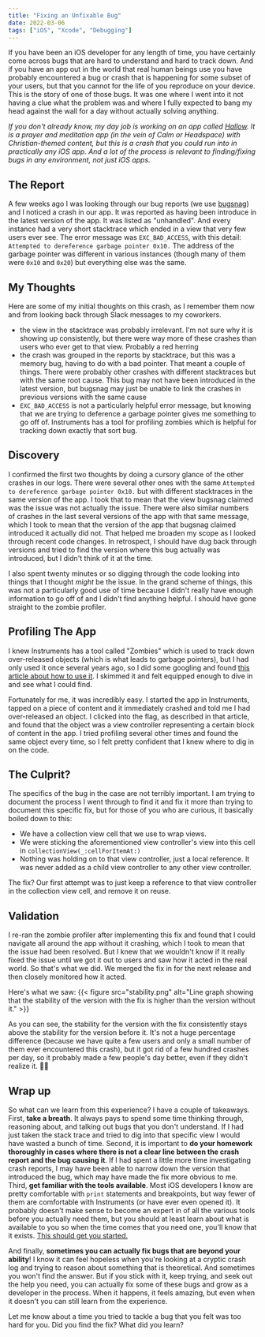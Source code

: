 ```yaml
---
title: "Fixing an Unfixable Bug"
date: 2022-03-06
tags: ["iOS", "Xcode", "Debugging"]
---
```


If you have been an iOS developer for any length of time, you have certainly come across bugs that are hard to understand and hard to track down. And if you have an app out in the world that real human beings use you have probably encountered a bug or crash that is happening for some subset of your users, but that you cannot for the life of you reproduce on your device. This is the story of one of those bugs. It was one where I went into it not having a clue what the problem was and where I fully expected to bang my head against the wall for a day without actually solving anything.

*If you don't already know, my day job is working on an app called [Hallow](https://hallow.app). It is a prayer and meditation app (in the vein of Calm or Headspace) with Christian-themed content, but this is a crash that you could run into in practically any iOS app. And a lot of the process is relevant to finding/fixing bugs in any environment, not just iOS apps.*

## The Report
A few weeks ago I was looking through our bug reports (we use [bugsnag](https://www.bugsnag.com)) and I noticed a crash in our app. It was reported as having been introduce in the latest version of the app. It was listed as "unhandled". And every instance had a very short stacktrace which ended in a view that very few users ever see. The error message was `EXC_BAD_ACCESS`, with this detail: `Attempted to dereference garbage pointer 0x10.` The address of the garbage pointer was different in various instances (though many of them were `0x10` and `0x20`) but everything else was the same.

## My Thoughts
Here are some of my initial thoughts on this crash, as I remember them now and from looking back through Slack messages to my coworkers.
- the view in the stacktrace was probably irrelevant. I'm not sure why it is showing up consistently, but there were way more of these crashes than users who ever get to that view. Probably a red herring
- the crash was grouped in the reports by stacktrace, but this was a memory bug, having to do with a bad pointer. That meant a couple of things. There were probably other crashes with different stacktraces but with the same root cause. This bug may not have been introduced in the latest version, but bugsnag may just be unable to link the crashes in previous versions with the same cause
- `EXC_BAD_ACCESS` is not a particularly helpful error message, but knowing that we are trying to deference a garbage pointer gives me something to go off of. Instruments has a tool for profiling zombies which is helpful for tracking down exactly that sort bug.

## Discovery
I confirmed the first two thoughts by doing a cursory glance of the other crashes in our logs. There were several other ones with the same `Attempted to dereference garbage pointer 0x10.` but with different stacktraces in the same version of the app. I took that to mean that the view bugsnag claimed was the issue was not actually the issue. There were also similar numbers of crashes in the last several versions of the app with that same message, which I took to mean that the version of the app that bugsnag claimed introduced it actually did not. That helped me broaden my scope as I looked through recent code changes. In retrospect, I should have dug back through versions and tried to find the version where this bug actually was introduced, but I didn't think of it at the time.

I also spent twenty minutes or so digging through the code looking into things that I thought _might_ be the issue. In the grand scheme of things, this was not a particularly good use of time because I didn't really have enough information to go off of and I didn't find anything helpful. I should have gone straight to the zombie profiler.

## Profiling The App
I knew Instruments has a tool called "Zombies" which is used to track down over-released objects (which is what leads to garbage pointers), but I had only used it once several years ago, so I did some googling and found [this article about how to use it](https://pratheeshbennet.medium.com/xcode-instruments-zombies-8b262b1ae9d8).  I skimmed it and felt equipped enough to dive in and see what I could find.

Fortunately for me, it was incredibly easy. I started the app in Instruments, tapped on a piece of content and it immediately crashed and told me I had over-released an object. I clicked into the flag, as described in that article, and found that the object was a view controller representing a certain block of content in the app. I tried profiling several other times and found the same object every time, so I felt pretty confident that I knew where to dig in on the code.

## The Culprit?
The specifics of the bug in the case are not terribly important. I am trying to document the process I went through to find it and fix it more than trying to document this specific fix, but for those of you who are curious, it basically boiled down to this:
- We have a collection view cell that we use to wrap views.
- We were sticking the aforementioned view controller's view into this cell in `collectionView(_:cellForItemAt:)`
- Nothing was holding on to that view controller, just a local reference. It was never added as a child view controller to any other view controller.

The fix? Our first attempt was to just keep a reference to that view controller in the collection view cell, and remove it on reuse.

## Validation
I re-ran the zombie profiler after implementing this fix and found that I could navigate all around the app without it crashing, which I took to mean that the issue had been resolved. But I knew that we wouldn't know if it really fixed the issue until we got it out to users and saw how it acted in the real world. So that's what we did. We merged the fix in for the next release and then closely monitored how it acted.

Here's what we saw:
{{< figure src="stability.png" alt="Line graph showing that the stability of the version with the fix is higher than the version without it." >}}

As you can see, the stability for the version with the fix consistently stays above the stability for the version before it. It's not a huge percentage difference (because we have quite a few users and only a small number of them ever encountered this crash), but it got rid of a few hundred crashes per day, so it probably made a few people's day better, even if they didn't realize it. 🙌🏼

## Wrap up
So what can we learn from this experience? I have a couple of takeaways. First, **take a breath**. It always pays to spend some time thinking through, reasoning about, and talking out bugs that you don't understand. If I had just taken the stack trace and tried to dig into that specific view I would have wasted a bunch of time. Second, it is important to **do your homework thoroughly in cases where there is not a clear line between the crash report and the bug causing it**. If I had spent a little more time investigating crash reports, I may have been able to narrow down the version that introduced the bug, which may have made the fix more obvious to me. Third, **get familiar with the tools available**. Most iOS developers I know are pretty comfortable with `print` statements and breakpoints, but way fewer of them are comfortable with Instruments (or have ever even opened it). It probably doesn't make sense to become an expert in of all the various tools before you actually need them, but you should at least learn about what is available to you so when the time comes that you need one, you'll know that it exists. [This should get you started.](https://www.raywenderlich.com/16126261-instruments-tutorial-with-swift-getting-started)

And finally, **sometimes you can actually fix bugs that are beyond your ability**! I know it can feel hopeless when you're looking at a cryptic crash log and trying to reason about something that is theoretical. And sometimes you won't find the answer. But if you stick with it, keep trying, and seek out the help you need, you can actually fix some of these bugs and grow as a developer in the process. When it happens, it feels amazing, but even when it doesn't you can still learn from the experience.

Let me know about a time you tried to tackle a bug that you felt was too hard for you. Did you find the fix? What did you learn?

